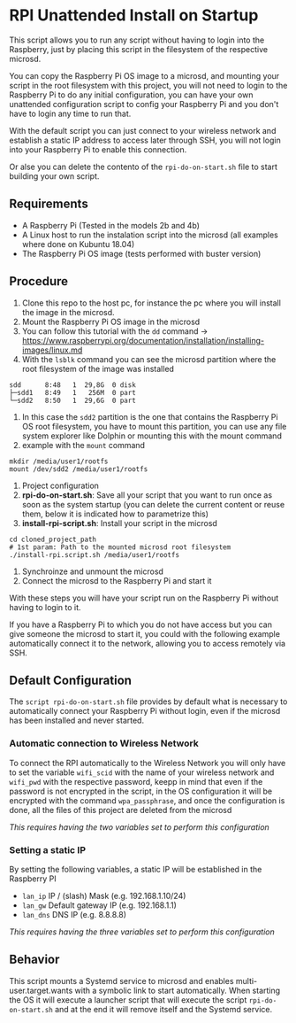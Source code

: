 # RPI Unattended Install on Startup

This script allows you to run any script without having to login into the Raspberry, just by placing this script in the filesystem of the respective microsd.

You can copy the Raspberry Pi OS image to a microsd, and mounting your script in the root filesystem with this project, you will not need to login to the Raspberry Pi to do any initial configuration, you can have your own unattended configuration script to config your Raspberry Pi and you don't have to login any time to run that.

With the default script you can just connect to your wireless network and establish a static IP address to access later through SSH, you will not login into your Raspberry Pi to enable this connection.

Or alse you can delete the contento of the `rpi-do-on-start.sh` file to start building your own script.

## Requirements

* A Raspberry Pi (Tested in the models 2b and 4b)
* A Linux host to run the instalation script into the microsd (all examples where done on Kubuntu 18.04)
* The Raspberry Pi OS image (tests performed with buster version)

## Procedure

1. Clone this repo to the host pc, for instance the pc where you will install the image in the microsd.
1. Mount the Raspberry Pi OS image in the microsd
  1. You can follow this tutorial with the `dd` command -> https://www.raspberrypi.org/documentation/installation/installing-images/linux.md
1. With the `lsblk` command you can see the microsd partition where the root filesystem of the image was installed
```
sdd      8:48   1  29,8G  0 disk
├─sdd1   8:49   1   256M  0 part
└─sdd2   8:50   1  29,6G  0 part
```
1. In this case the `sdd2` partition is the one that contains the Raspberry Pi OS root filesystem, you have to mount this partition, you can use any file system explorer like Dolphin or mounting this with the mount command
  1. example with the `mount` command
```
mkdir /media/user1/rootfs
mount /dev/sdd2 /media/user1/rootfs
```
1. Project configuration
  1. **rpi-do-on-start.sh**: Save all your script that you want to run once as soon as the system startup (you can delete the current content or reuse them, below it is indicated how to parametrize this)
  1. **install-rpi-script.sh**: Install your script in the microsd
  ```
cd cloned_project_path
# 1st param: Path to the mounted microsd root filesystem
./install-rpi.script.sh /media/user1/rootfs
```
1. Synchroinze and unmount the microsd
1. Connect the microsd to the Raspberry Pi and start it

With these steps you will have your script run on the Raspberry Pi without having to login to it.

If you have a Raspberry Pi to which you do not have access but you can give someone the microsd to start it, you could with the following example automatically connect it to the network, allowing you to access remotely via SSH.

## Default Configuration

The `script rpi-do-on-start.sh` file provides by default what is necessary to automatically connect your Raspberry Pi without login, even if the microsd has been installed and never started.

### Automatic connection to Wireless Network

To connect the RPI automatically to the Wireless Network you will only have to set the variable `wifi_scid` with the name of your wireless network and `wifi_pwd` with the respective password, keepp in mind that even if the password is not encrypted in the script, in the OS configuration it will be encrypted with the command `wpa_passphrase`, and once the configuration is done, all the files of this project are deleted from the microsd

*This requires having the two variables set to perform this configuration*

### Setting a static IP

By setting the following variables, a static IP will be established in the Raspberry PI
* `lan_ip` IP / (slash) Mask (e.g. 192.168.1.10/24)
* `lan_gw` Default gateway IP (e.g. 192.168.1.1)
* `lan_dns` DNS IP (e.g. 8.8.8.8)

*This requires having the three variables set to perform this configuration*

## Behavior

This script mounts a Systemd service to microsd and enables multi-user.target.wants with a symbolic link to start automatically.
When starting the OS it will execute a launcher script that will execute the script `rpi-do-on-start.sh` and at the end it will remove itself and the Systemd service.
